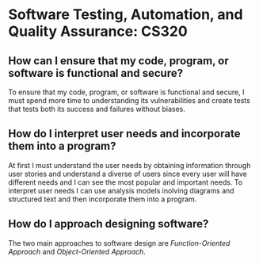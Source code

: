# Software Testing, Automation, and Quality Assurance: CS320

<h2> How can I ensure that my code, program, or software is functional and secure?</h2>

To ensure that my code, program, or software is functional and secure, I must spend more time to understanding its vulnerabilities and create tests that tests both its success and failures without biases. 

<h2>How do I interpret user needs and incorporate them into a program?</h2>

At first I must understand the user needs by obtaining information through user stories and understand a diverse of users since every user will have different needs and I can see the most popular and important needs. To interpret user needs I can use analysis models inolving diagrams and structured text and then incorporate them into a program. 

<h2>How do I approach designing software?</h2>

The two main approaches to software design are *Function-Oriented Approach* and *Object-Oriented Approach*.



